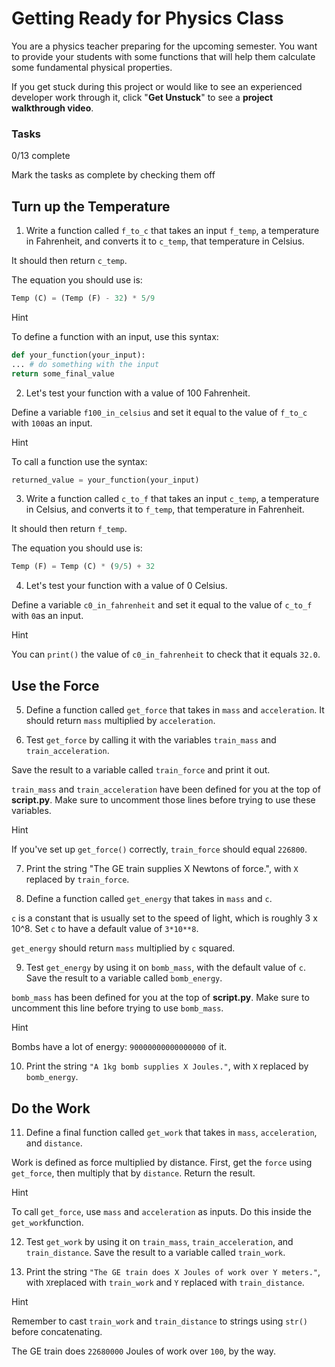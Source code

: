 # Getting Ready for Physics Class

You are a physics teacher preparing for the upcoming semester. You want to provide your students with some functions that will help them calculate some fundamental physical properties.

If you get stuck during this project or would like to see an experienced developer work through it, click "**Get Unstuck**" to see a **project walkthrough video**.

### Tasks

0/13 complete

Mark the tasks as complete by checking them off

## Turn up the Temperature

1. Write a function called `f_to_c` that takes an input `f_temp`, a temperature in Fahrenheit, and converts it to `c_temp`, that temperature in Celsius.

It should then return `c_temp`.

The equation you should use is:

```py
Temp (C) = (Temp (F) - 32) * 5/9
```

Hint

To define a function with an input, use this syntax:

```py
def your_function(your_input):
... # do something with the input
return some_final_value
```

2. Let's test your function with a value of 100 Fahrenheit.

Define a variable `f100_in_celsius` and set it equal to the value of `f_to_c` with `100`as an input.

Hint

To call a function use the syntax:

```py
returned_value = your_function(your_input)
```

3. Write a function called `c_to_f` that takes an input `c_temp`, a temperature in Celsius, and converts it to `f_temp`, that temperature in Fahrenheit.

It should then return `f_temp`.

The equation you should use is:

```py
Temp (F) = Temp (C) * (9/5) + 32
```

4. Let's test your function with a value of 0 Celsius.

Define a variable `c0_in_fahrenheit` and set it equal to the value of `c_to_f` with `0`as an input.

Hint

You can `print()` the value of `c0_in_fahrenheit` to check that it equals `32.0`.

## Use the Force

5. Define a function called `get_force` that takes in `mass` and `acceleration`. It should return `mass` multiplied by `acceleration`.

6. Test `get_force` by calling it with the variables `train_mass` and `train_acceleration`.

Save the result to a variable called `train_force` and print it out.

`train_mass` and `train_acceleration` have been defined for you at the top of **script.py**. Make sure to uncomment those lines before trying to use these variables.

Hint

If you've set up `get_force()` correctly, `train_force` should equal `226800`.

7. Print the string "The GE train supplies X Newtons of force.", with `X` replaced by `train_force`.

8. Define a function called `get_energy` that takes in `mass` and `c`.

`c` is a constant that is usually set to the speed of light, which is roughly 3 x 10^8. Set `c` to have a default value of `3*10**8`.

`get_energy` should return `mass` multiplied by `c` squared.

9. Test `get_energy` by using it on `bomb_mass`, with the default value of `c`. Save the result to a variable called `bomb_energy`.

`bomb_mass` has been defined for you at the top of **script.py**. Make sure to uncomment this line before trying to use `bomb_mass`.

Hint

Bombs have a lot of energy: `90000000000000000` of it.

10. Print the string `"A 1kg bomb supplies X Joules."`, with `X` replaced by `bomb_energy`.

## Do the Work

11. Define a final function called `get_work` that takes in `mass`, `acceleration`, and `distance`.

Work is defined as force multiplied by distance. First, get the `force` using `get_force`, then multiply that by `distance`. Return the result.

Hint

To call `get_force`, use `mass` and `acceleration` as inputs. Do this inside the `get_work`function.

12. Test `get_work` by using it on `train_mass`, `train_acceleration`, and `train_distance`. Save the result to a variable called `train_work`.

13. Print the string `"The GE train does X Joules of work over Y meters."`, with `X`replaced with `train_work` and `Y` replaced with `train_distance`.

Hint

Remember to cast `train_work` and `train_distance` to strings using `str()` before concatenating.

The GE train does `22680000` Joules of work over `100`, by the way.